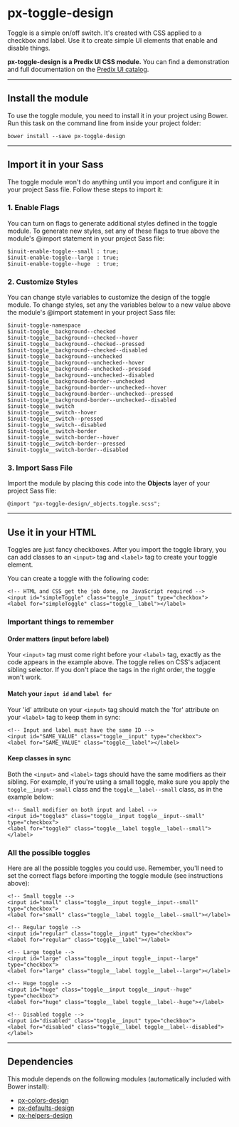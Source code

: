 # px-toggle-design

Toggle is a simple on/off switch. It's created with CSS applied to a checkbox and label. Use it to create simple UI elements that enable and disable things.

**px-toggle-design is a Predix UI CSS module.** You can find a demonstration and full documentation on the [Predix UI catalog](https://predixdev.github.io/predix-ui/?show=px-toggle-design&type=css]).

------------------

## Install the module

To use the toggle module, you need to install it in your project using Bower. Run this task on the command line from inside your project folder:

```
bower install --save px-toggle-design
```

------------------

## Import it in your Sass

The toggle module won't do anything until you import and configure it in your project Sass file. Follow these steps to import it:

### 1. Enable Flags

You can turn on flags to generate additional styles defined in the toggle module. To generate new styles, set any of these flags to true above the module's @import statement in your project Sass file:

```
$inuit-enable-toggle--small : true;
$inuit-enable-toggle--large : true;
$inuit-enable-toggle--huge  : true;
```

### 2. Customize Styles

You can change style variables to customize the design of the toggle module. To change styles, set any the variables below to a new value above the module's @import statement in your project Sass file:

```
$inuit-toggle-namespace
$inuit-toggle__background--checked
$inuit-toggle__background--checked--hover
$inuit-toggle__background--checked--pressed
$inuit-toggle__background--checked--disabled
$inuit-toggle__background--unchecked
$inuit-toggle__background--unchecked--hover
$inuit-toggle__background--unchecked--pressed
$inuit-toggle__background--unchecked--disabled
$inuit-toggle__background-border--unchecked
$inuit-toggle__background-border--unchecked--hover
$inuit-toggle__background-border--unchecked--pressed
$inuit-toggle__background-border--unchecked--disabled
$inuit-toggle__switch
$inuit-toggle__switch--hover
$inuit-toggle__switch--pressed
$inuit-toggle__switch--disabled
$inuit-toggle__switch-border
$inuit-toggle__switch-border--hover
$inuit-toggle__switch-border--pressed
$inuit-toggle__switch-border--disabled
```

### 3. Import Sass File

Import the module by placing this code into the **Objects** layer of your project Sass file:

```
@import "px-toggle-design/_objects.toggle.scss";
```

------------------

## Use it in your HTML

Toggles are just fancy checkboxes. After you import the toggle library, you can add classes to an `<input>` tag and `<label>` tag to create your toggle element.

You can create a toggle with the following code:

```
<!-- HTML and CSS get the job done, no JavaScript required -->
<input id="simpleToggle" class="toggle__input" type="checkbox">
<label for="simpleToggle" class="toggle__label"></label>
```

### Important things to remember

#### Order matters (input before label)

Your `<input>` tag must come right before your `<label>` tag, exactly as the code appears in the example above. The toggle relies on CSS's adjacent sibling selector. If you don't place the tags in the right order, the toggle won't work.

#### Match your `input id` and `label for`

Your 'id' attribute on your `<input>` tag should match the 'for' attribute on your `<label>` tag to keep them in sync:

```
<!-- Input and label must have the same ID -->
<input id="SAME_VALUE" class="toggle__input" type="checkbox">
<label for="SAME_VALUE" class="toggle__label"></label>
```

#### Keep classes in sync

Both the `<input>` and `<label>` tags should have the same modifiers as their sibling. For example, if you're using a small toggle, make sure you apply the `toggle__input--small` class and the `toggle__label--small` class, as in the example below:

```
<!-- Small modifier on both input and label -->
<input id="toggle3" class="toggle__input toggle__input--small" type="checkbox">
<label for="toggle3" class="toggle__label toggle__label--small"></label>
```

### All the possible toggles

Here are all the possible toggles you could use. Remember, you'll need to set the correct flags before importing the toggle module (see instructions above):

```
<!-- Small toggle -->
<input id="small" class="toggle__input toggle__input--small" type="checkbox">
<label for="small" class="toggle__label toggle__label--small"></label>

<!-- Regular toggle -->
<input id="regular" class="toggle__input" type="checkbox">
<label for="regular" class="toggle__label"></label>

<!-- Large toggle -->
<input id="large" class="toggle__input toggle__input--large" type="checkbox">
<label for="large" class="toggle__label toggle__label--large"></label>

<!-- Huge toggle -->
<input id="huge" class="toggle__input toggle__input--huge" type="checkbox">
<label for="huge" class="toggle__label toggle__label--huge"></label>

<!-- Disabled toggle -->
<input id="disabled" class="toggle__input" type="checkbox">
<label for="disabled" class="toggle__label toggle__label--disabled"></label>
```

------------------

## Dependencies
This module depends on the following modules (automatically included with Bower install):

* [px-colors-design](https://github.com/PredixDev/px-colors-design)
* [px-defaults-design](https://github.com/PredixDev/px-defaults-design)
* [px-helpers-design](https://github.com/PredixDev/px-helpers-design)
